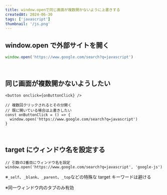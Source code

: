 ```yaml
---
title: window.openで同じ画面が複数開かないように上書きする
createdAt: 2024-06-30
tags: ['javascript']
thumbnail: '/js.png'
---
```


## window.open で外部サイトを開く

```javascript
window.open('https://www.google.com/search?q=javascript')
```

<br />

## 同じ画面が複数開かないようしたい

```
<button onclick={onButtonClick} />

// 複数回クリックされるとその分開く
// 既に開いている場合は上書きしたい
const onButtonClick = () => {
  window.open('https://www.google.com/search?q=javascript')
}
```

<br />

## target にウィンドウ名を設定する

```
// 引数の2番目にウィンドウ名を設定
window.open('https://www.google.com/search?q=javascript', 'google-js')
```

※`_self`、`_blank`、`_parent`、`_top`などの特殊な target キーワードは避ける

※同一ウィンドウ内のタブのみ有効
